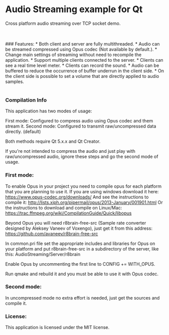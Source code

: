 # Audio Streaming example for Qt
Cross platform audio streaming over TCP socket demo.

<br />
<br />
### Features:
* Both client and server are fully multithreaded.
* Audio can be streamed compressed using Opus codec (Not available by default.).
* Change main settings of streaming without need to recompile the application.
* Support multiple clients connected to the server.
* Clients can see a real time level meter.
* Clients can record the sound.
* Audio can be buffered to reduce the occurrence of buffer underrun in the client side.
* On the client side is possible to set a volume that are directly applied to audio samples.
<br />
<br />

### Compilation Info
This application has two modes of usage: 

First mode: Configured to compress audio using Opus codec and them stream it.
Second mode: Configured to transmit raw/uncompressed data directly. (default)

Both methods require Qt 5.x.x and Qt Creator.

If you're not intended to compress the audio and just play with raw/uncompressed audio, ignore these steps and go the second mode of usage.

### First mode: 

To enable Opus in your project you need to compile opus for each platform that you are planning to use it.
If you are using windows download it here: https://www.opus-codec.org/downloads/
And see the instructions to compile it: http://lists.xiph.org/pipermail/opus/2013-January/001901.html
Or the instructions to download and compile on Linux/Mac: https://trac.ffmpeg.org/wiki/CompilationGuide/Quick/libopus

Beyond Opus you will need r8brain-free-src (Sample rate converter designed by Aleksey Vaneev of Voxengo), just get it from this address: https://github.com/avaneev/r8brain-free-src

In common.pri file set the appropriate includes and libraries for Opus on your platform and put r8brain-free-src in a subdirectory of the server, like this:
AudioStreaming/Server/r8brain

Enable Opus by uncommenting the first line to CONFIG += WITH_OPUS.

Run qmake and rebuild it and you must be able to use it with Opus codec.

### Second mode:

In uncompressed mode no extra effort is needed, just get the sources and compile it.

### License:
This application is licensed under the MIT license.
